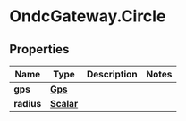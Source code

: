 # OndcGateway.Circle

## Properties
Name | Type | Description | Notes
------------ | ------------- | ------------- | -------------
**gps** | [**Gps**](Gps.md) |  | 
**radius** | [**Scalar**](Scalar.md) |  | 
